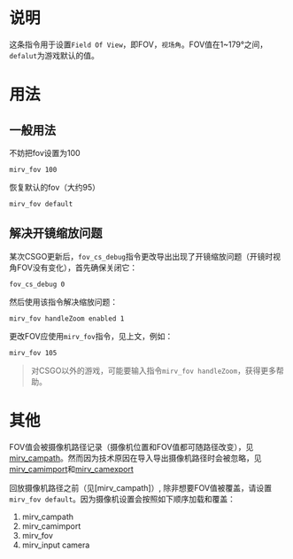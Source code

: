 # 说明

这条指令用于设置`Field Of View`，即FOV，`视场角`。FOV值在1~179°之间，`defalut`为游戏默认的值。

# 用法

## 一般用法

不妨把fov设置为100

```
mirv_fov 100
```

恢复默认的fov（大约95）

```
mirv_fov default
```

## 解决开镜缩放问题

某次CSGO更新后，`fov_cs_debug`指令更改导出出现了开镜缩放问题（开镜时视角FOV没有变化），首先确保关闭它：

```
fov_cs_debug 0
```

然后使用该指令解决缩放问题：

```
mirv_fov handleZoom enabled 1
```

更改FOV应使用`mirv_fov`指令，见上文，例如：

```
mirv_fov 105
```

>  对CSGO以外的游戏，可能要输入指令`mirv_fov handleZoom`，获得更多帮助。

# 其他

FOV值会被摄像机路径记录（摄像机位置和FOV值都可随路径改变），见[mirv_campath]()。然而因为技术原因在导入导出摄像机路径时会被忽略，见[mirv_camimport]()和[mirv_camexport]()

回放摄像机路径之前（见[mirv_campath]）, 除非想要FOV值被覆盖，请设置`mirv_fov default`。因为摄像机设置会按照如下顺序加载和覆盖：

1. mirv_campath
2. mirv_camimport
3. mirv_fov
4. mirv_input camera


